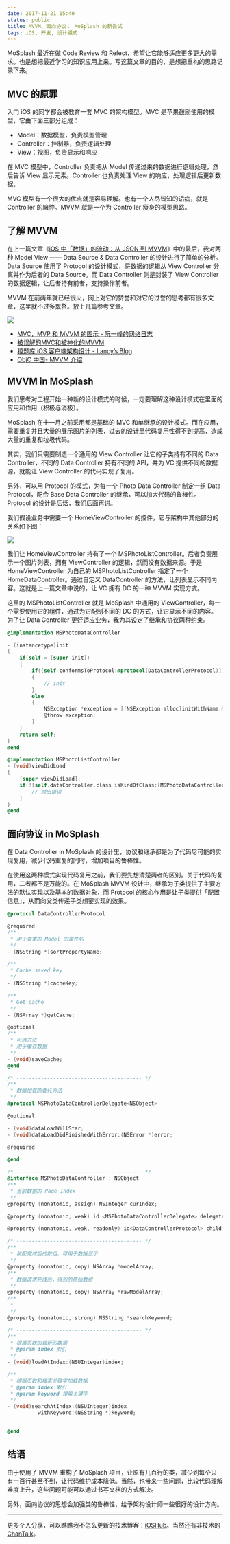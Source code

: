 ```yaml
---
date: 2017-11-21 15:40
status: public
title: MVVM、面向协议： MoSplash 的新尝试
tags: iOS, 开发, 设计模式
---
```


MoSplash 最近在做 Code Review 和 Refect，希望让它能够适应更多更大的需求。也是想把最近学习的知识应用上来。写这篇文章的目的，是想把重构的思路记录下来。

<!--more-->

## MVC 的原罪
入门 iOS 的同学都会被教育一套 MVC 的架构模型。MVC 是苹果鼓励使用的模型，它由下面三部分组成：

* Model：数据模型，负责模型管理
* Controller：控制器，负责逻辑处理
* View：视图，负责显示和响应

在 MVC 模型中，Controller 负责把从 Model 传递过来的数据进行逻辑处理，然后告诉 View 显示元素。Controller 也负责处理 View 的响应，处理逻辑后更新数据。

MVC 模型有一个很大的优点就是容易理解。也有一个人尽皆知的诟病，就是 Controller 的臃肿。MVVM 就是一个为 Controller 瘦身的模型思路。

## 了解 MVVM
在上一篇文章《[iOS 中「数据」的流动：从 JSON 到 MVVM](http://blog.ioshub.cn/2017/10/30/0012/)》中的最后，我对两种 Model View —— Data Source & Data Controller 的设计进行了简单的分析。Data Source 使用了 Protocol 的设计模式，将数据的逻辑从 View  Controller 分离并作为后者的 Data Source。而 Data Controller 则是封装了 View Controller 的数据逻辑，让后者持有前者，支持操作前者。

MVVM 在前两年就已经很火，网上对它的赞誉和对它的过誉的思考都有很多文章，这里就不过多累赘。放上几篇参考文章。

![](http://chanjh.b0.upaiyun.com/iOSHub/iOSHubBlog/0013/bg2015020110.png)


* [MVC，MVP 和 MVVM 的图示 - 阮一峰的网络日志](http://www.ruanyifeng.com/blog/2015/02/mvcmvp_mvvm.html)
* [被误解的MVC和被神化的MVVM](http://www.infoq.com/cn/articles/rethinking-mvc-mvvm)
* [猿题库 iOS 客户端架构设计 - Lancy’s Blog](http://gracelancy.com/blog/2016/01/06/ape-ios-arch-design/)
* [ObjC 中国- MVVM 介绍](https://objccn.io/issue-13-1/)


## MVVM in MoSplash 
我们思考对工程开始一种新的设计模式的时候，一定要理解这种设计模式在里面的应用和作用（积极与消极）。

MoSplash 在十一月之前采用都是基础的 MVC 和单继承的设计模式。而在应用，需要重复并且大量的展示图片的列表，过去的设计里代码复用性得不到提高，造成大量的重复和垃圾代码。

其实，我们只需要制造一个通用的 View Controller  让它的子类持有不同的 Data Controller，不同的 Data Controller 持有不同的 API，并为 VC 提供不同的数据源，就能让 View Controller 的代码实现了复用。

另外，可以用 Protocol 的模式，为每一个 Photo Data Controller 制定一组 Data Protocol，配合 Base Data Controller 的继承，可以加大代码的鲁棒性。Protocol 的设计是后话，我们后面再讲。

我们假设业务中需要一个 HomeViewController 的控件，它与架构中其他部分的关系如下图：

![](http://chanjh.b0.upaiyun.com/iOSHub/iOSHubBlog/0013/MS.png)

我们让 HomeViewController 持有了一个 MSPhotoListController。后者负责展示一个图片列表，拥有 ViewController 的逻辑，然而没有数据来源。于是 HomeViewController 为自己的 MSPhotoListController 指定了一个 HomeDataController。通过自定义 DataController 的方法，让列表显示不同内容。这就是上一篇文章中说的，让 VC 拥有 DC 的一种 MVVM 实现方式。

这里的 MSPhotoListController 就是 MoSplash 中通用的 ViewController，每一个需要使用它的组件，通过为它配制不同的 DC 的方式，让它显示不同的内容。为了让 Data Controller 更好适应业务，我为其设定了继承和协议两种约束。

```Objective-C
@implementation MSPhotoDataController

- (instancetype)init
{
    if(self = [super init])
    {
        if([self conformsToProtocol:@protocol(DataControllerProtocol)])
        {
			// init
        }
        else
        {
            NSException *exception = [[NSException alloc]initWithName:@"DataControllerProtocol Exception" reason:@"没有遵循DataControllerProtocol协议" userInfo:nil];
            @throw exception;
        }
    }
    return self;
}
@end
```

```Objective-C
@implementation MSPhotoListController
- (void)viewDidLoad
{
    [super viewDidLoad];
    if(![self.dataController.class isKindOfClass:[MSPhotoDataController class]]){
        // 抛出错误
    }
}
@end
```

## 面向协议 in  MoSplash

在 Data Controller in MoSplash 的设计里，协议和继承都是为了代码尽可能的实现复用，减少代码重复的同时，增加项目的鲁棒性。

在使用这两种模式实现代码复用之前，我们要先想清楚两者的区别。关于代码的复用，二者都不是万能的。在 MoSplash MVVM 设计中，继承为子类提供了主要方法的默认实现以及基本的数据对象，而 Protocol 的核心作用是让子类提供「配置信息」，从而向父类传递子类想要实现的效果。

```Objective-C
@protocol DataControllerProtocol

@required
/**
 * 用于查重的 Model 的属性名
 */
- (NSString *)sortPropertyName;

/**
 * Cache saved key
 */
- (NSString *)cacheKey;

/**
 * Get cache
 */
- (NSArray *)getCache;

@optional
/**
 * 可选方法
 * 用于缓存数据
 */
- (void)saveCache;
@end
```

```Objective-C
/* ----------------------------------------- */
/**
 * 数据加载的委托方法
 */
@protocol MSPhotoDataControllerDelegate<NSObject>

@optional

- (void)dataLoadWillStar;
- (void)dataLoadDidFinishedWithError:(NSError *)error;

@required

@end

/* ----------------------------------------- */
@interface MSPhotoDataController : NSObject
/**
 * 当前数据的 Page Index
 */
@property (nonatomic, assign) NSInteger curIndex;

@property (nonatomic, weak) id <MSPhotoDataControllerDelegate> delegate;

@property (nonatomic, weak, readonly) id<DataControllerProtocol> child;

/* ----------------------------------------- */
/**
 * 装配完成后的数组，可用于数据显示
 */
@property (nonatomic, copy) NSArray *modelArray;
/**
 * 数据请求完成后，得到的原始数组
 */
@property (nonatomic, copy) NSArray *rawModelArray;
/**
 *
 */
@property (nonatomic, strong) NSString *searchKeyword;

/* ----------------------------------------- */
/**
 * 根据页数加载新的数据
 * @param index 索引
 */
- (void)loadAtIndex:(NSUInteger)index;

/**
 * 根据页数和搜索关键字加载数据
 * @param index 索引
 * @param keyword 搜索关键字
 */
- (void)searchAtIndex:(NSUInteger)index
          withKeyword:(NSString *)keyword;


@end
```


## 结语

由于使用了 MVVM 重构了 MoSplash 项目，让原有几百行的类，减少到每个只有一百行甚至不到，让代码维护成本降低。当然，也带来一些问题，比较代码理解难度上升，这些问题可能可以通过书写文档的方式解决。

另外，面向协议的思想会加强类的鲁棒性，给予架构设计师一些很好的设计方向。


- - - -

更多个人分享，可以瞧瞧我不怎么更新的技术博客：[iOSHub](blog.ioshub.cn)。当然还有非技术的 [ChanTalk](zhuanlan.zhihu.com/chantalk)。